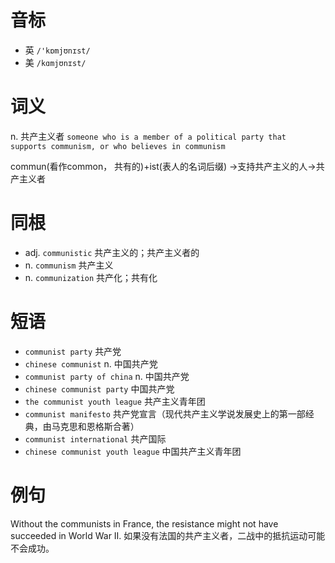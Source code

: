 # 音标

- 英 `/'kɒmjʊnɪst/`
- 美 `/kɑmjʊnɪst/`

# 词义

n. 共产主义者
`someone who is a member of a political party that supports communism, or who believes in communism`



commun(看作common， 共有的)+ist(表人的名词后缀) →支持共产主义的人→共产主义者

# 同根

- adj. `communistic` 共产主义的；共产主义者的
- n. `communism` 共产主义
- n. `communization` 共产化；共有化

# 短语

- `communist party` 共产党
- `chinese communist` n. 中国共产党
- `communist party of china` n. 中国共产党
- `chinese communist party` 中国共产党
- `the communist youth league` 共产主义青年团
- `communist manifesto` 共产党宣言（现代共产主义学说发展史上的第一部经典，由马克思和恩格斯合著）
- `communist international` 共产国际
- `chinese communist youth league` 中国共产主义青年团

# 例句

Without the communists in France, the resistance might not have succeeded in World War II. 
如果没有法国的共产主义者，二战中的抵抗运动可能不会成功。


